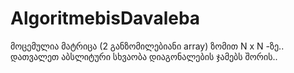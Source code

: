 # AlgoritmebisDavaleba
მოცემულია მატრიცა (2 განზომილებიანი array) ზომით N x N -ზე.. დათვალეთ აბსლიტური სხვაობა დიაგონალების ჯამებს შორის..
